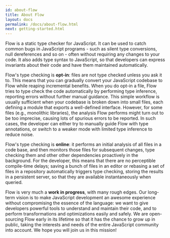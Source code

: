 ```yaml
---
id: about-flow
title: About Flow
layout: docs
permalink: /docs/about-flow.html
next: getting-started.html
---
```


Flow is a static type checker for JavaScript. It can be used to catch common bugs in JavaScript programs - such as silent type conversions, null dereferences and so on - often without requiring any changes to your code. It also adds type syntax to JavaScript, so that developers can express invariants about their code and have them maintained automatically.

Flow's type checking is **opt-in**: files are not type checked unless you ask it to. This means that you can gradually convert your JavaScript codebase to Flow while reaping incremental benefits. When you do opt-in a file, Flow tries to type check the code automatically by performing type inference, reporting errors without further manual guidance. This simple workflow is usually sufficient when your codebase is broken down into small files, each defining a module that exports a well-defined interface. However, for some files (e.g., monolithic libraries), the analysis Flow performs might turn out to be too imprecise, causing lots of spurious errors to be reported. In such cases, the developer can either try to manually guide Flow with type annotations, or switch to a weaker mode with limited type inference to reduce noise.

Flow's type checking is **online**: it performs an initial analysis of all files in a code base, and then monitors those files for subsequent changes, type checking them and other other dependencies proactively in the background. For the developer, this means that there are no perceptible compile-time delays; saving a bunch of files in an editor or rebasing a set of files in a repository automatically triggers type checking, storing the results in a persistent server, so that they are available instantaneously when queried.

Flow is very much a **work in progress**, with many rough edges. Our long-term vision is to make JavaScript development an awesome experience without compromising the essence of the language: we want to give developers powerful tools to understand and maintain their code, and to perform transformations and optimizations easily and safely. We are open-sourcing Flow early in its lifetime so that it has the chance to grow up in public, taking the interests and needs of the entire JavaScript community into account. We hope you will join us in this mission!

